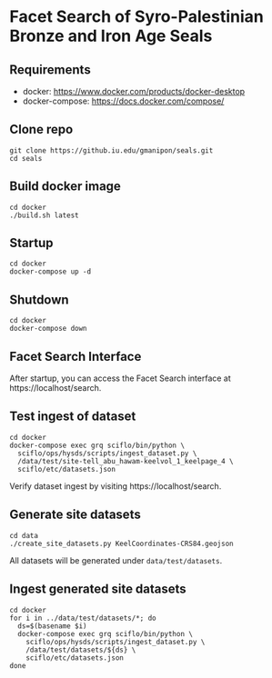 # Facet Search of Syro-Palestinian Bronze and Iron Age Seals

## Requirements
- docker: https://www.docker.com/products/docker-desktop
- docker-compose: https://docs.docker.com/compose/

## Clone repo
```
git clone https://github.iu.edu/gmanipon/seals.git
cd seals
```

## Build docker image
```
cd docker
./build.sh latest
```

## Startup 
```
cd docker
docker-compose up -d
```

## Shutdown
```
cd docker
docker-compose down
```

## Facet Search Interface
After startup, you can access the Facet Search interface at
https://localhost/search.

## Test ingest of dataset
```
cd docker
docker-compose exec grq sciflo/bin/python \
  sciflo/ops/hysds/scripts/ingest_dataset.py \
  /data/test/site-tell_abu_hawam-keelvol_1_keelpage_4 \
  sciflo/etc/datasets.json
```
Verify dataset ingest by visiting https://localhost/search.

## Generate site datasets
```
cd data
./create_site_datasets.py KeelCoordinates-CRS84.geojson
```
All datasets will be generated under `data/test/datasets`.

## Ingest generated site datasets
```
cd docker
for i in ../data/test/datasets/*; do
  ds=$(basename $i)
  docker-compose exec grq sciflo/bin/python \
    sciflo/ops/hysds/scripts/ingest_dataset.py \
    /data/test/datasets/${ds} \
    sciflo/etc/datasets.json
done
```
